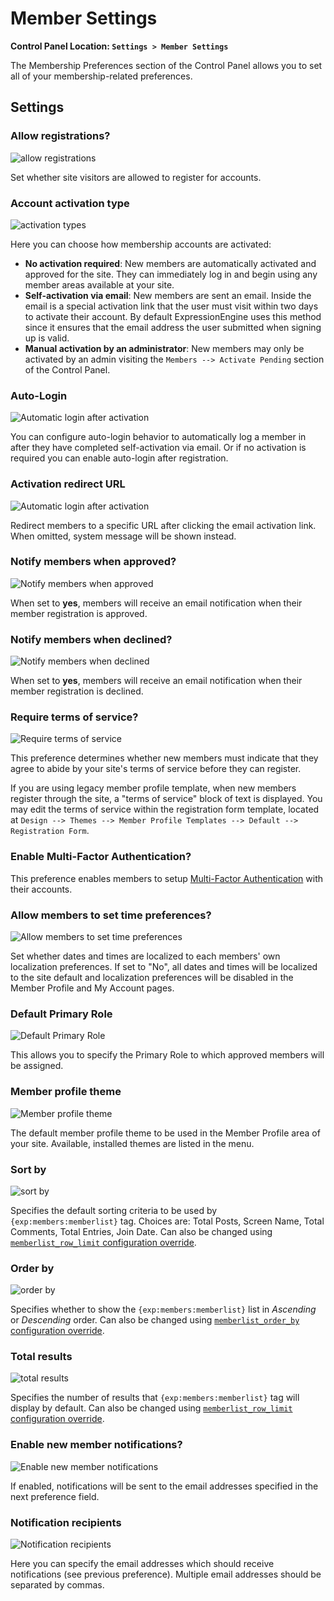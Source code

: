 <!--
    This source file is part of the open source project
    ExpressionEngine User Guide (https://github.com/ExpressionEngine/ExpressionEngine-User-Guide)

    @link      https://expressionengine.com/
    @copyright Copyright (c) 2003-2020, Packet Tide, LLC (https://packettide.com)
    @license   https://expressionengine.com/license Licensed under Apache License, Version 2.0
-->

# Member Settings

**Control Panel Location: `Settings > Member Settings`**

The Membership Preferences section of the Control Panel allows you to set all of your membership-related preferences.

## Settings

### Allow registrations?

![allow registrations](/_images/members_allow_registrations.png)

Set whether site visitors are allowed to register for accounts.

### Account activation type

![activation types](/_images/members_activation_type.png)

Here you can choose how membership accounts are activated:

- **No activation required**: New members are automatically activated and approved for the site. They can immediately log in and begin using any member areas available at your site.
- **Self-activation via email**: New members are sent an email. Inside the email is a special activation link that the user must visit within two days to activate their account. By default ExpressionEngine uses this method since it ensures that the email address the user submitted when signing up is valid.
- **Manual activation by an administrator**: New members may only be activated by an admin visiting the `Members --> Activate Pending` section of the Control Panel.

### Auto-Login

![Automatic login after activation](/_images/members_auto_login_activation.png)

You can configure auto-login behavior to automatically log a member in after they have completed self-activation via email.  Or if no activation is required you can enable auto-login after registration.

### Activation redirect URL

![Automatic login after activation](/_images/members_activation_redirect_url.png)

Redirect members to a specific URL after clicking the email activation link.  When omitted, system message will be shown instead.

### Notify members when approved?

![Notify members when approved](/_images/members_notify_approval.png)

When set to **yes**, members will receive an email notification when their member registration is approved.

### Notify members when declined?

![Notify members when declined](/_images/members_notify_decline.png)

When set to **yes**, members will receive an email notification when their member registration is declined.

### Require terms of service?

![Require terms of service](/_images/members_require_terms.png)

This preference determines whether new members must indicate that they agree to abide by your site's terms of service before they can register.

If you are using legacy member profile template, when new members register through the site, a "terms of service" block of text is displayed. You may edit the terms of service within the registration form template, located at `Design --> Themes --> Member Profile Templates --> Default --> Registration Form`.

### Enable Multi-Factor Authentication?

This preference enables members to setup [Multi-Factor Authentication](member/mfa.md) with their accounts.

### Allow members to set time preferences?

![Allow members to set time preferences](/_images/members_time_prefs.png)

Set whether dates and times are localized to each members' own localization preferences. If set to "No", all dates and times will be localized to the site default and localization preferences will be disabled in the Member Profile and My Account pages.

### Default Primary Role

![Default Primary Role](/_images/members_default_role.png)

This allows you to specify the Primary Role to which approved members will be assigned.

### Member profile theme

![Member profile theme](/_images/member_profile_theme.png)

The default member profile theme to be used in the Member Profile area of your site. Available, installed themes are listed in the menu.

### Sort by

![sort by](/_images/member_sort_by.png)

Specifies the default sorting criteria to be used by `{exp:members:memberlist}` tag. Choices are: Total Posts, Screen Name, Total Comments, Total Entries, Join Date.
Can also be changed using [`memberlist_row_limit` configuration override](general/system-configuration-overrides.md#memberlist_row_limit).

### Order by

![order by](/_images/member_order_by.png)

Specifies whether to show the `{exp:members:memberlist}` list in _Ascending_ or _Descending_ order.
Can also be changed using [`memberlist_order_by` configuration override](general/system-configuration-overrides.md#memberlist_order_by).

### Total results

![total results](/_images/member_total_results.png)

Specifies the number of results that `{exp:members:memberlist}` tag will display by default.
Can also be changed using [`memberlist_row_limit` configuration override](general/system-configuration-overrides.md#memberlist_row_limit).

### Enable new member notifications?

![Enable new member notifications](/_images/member_new_notifications.png)

If enabled, notifications will be sent to the email addresses specified in the next preference field.

### Notification recipients

![Notification recipients](/_images/member_notification_recipients.png)

Here you can specify the email addresses which should receive notifications (see previous preference). Multiple email addresses should be separated by commas.
